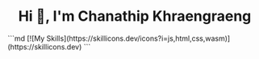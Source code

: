 <h1 align="center">Hi 👋, I'm Chanathip Khraengraeng</h1>
```md
[![My Skills](https://skillicons.dev/icons?i=js,html,css,wasm)](https://skillicons.dev)
```
